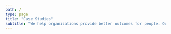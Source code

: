 ```yaml
---
path: /
type: page
title: "Case Studies"
subtitle: "We help organizations provide better outcomes for people. Our years of experience with government and nonprofit clients have taught us how to manage the complexities of big projects and create partnerships that result in lasting success."
---
```

